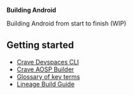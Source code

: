 <strong>Building Android</strong>

Building Android from start to finish (WIP)

## Getting started

- [Crave Devspaces
  CLI](https://opendroid.pugzarecute.com/wiki/Crave_Devspace)
- [Crave AOSP
  Builder](https://github.com/sounddrill31/crave_aosp_builder)
- [Glossary of key
  terms](https://opendroid.pugzarecute.com/wiki/Glossary)
- [Lineage Build Guide](https://wiki.lineageos.org/devices/bacon/build)